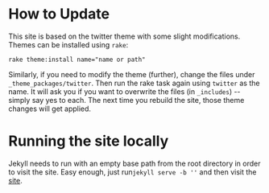 # How to Update

This site is based on the twitter theme with some slight modifications.  Themes can be installed using `rake`:

    rake theme:install name="name or path"

Similarly, if you need to modify the theme (further), change the files under `_theme_packages/twitter`.  Then run the rake task again using `twitter` as the name.  It will ask you if you want to overwrite the files (in `_includes`) -- simply say yes to each.  The next time you rebuild the site, those theme changes will get applied.

# Running the site locally

Jekyll needs to run with an empty base path from the root directory in order to visit the site.  Easy enough, just run`jekyll serve -b ''` and then visit the [site](http://localhost:4000/).